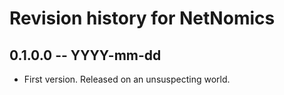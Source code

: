 # Revision history for NetNomics

## 0.1.0.0  -- YYYY-mm-dd

* First version. Released on an unsuspecting world.
